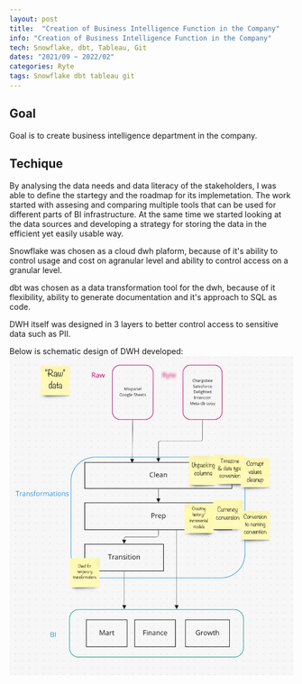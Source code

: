 ```yaml
---
layout: post
title:  "Creation of Business Intelligence Function in the Company"
info: "Creation of Business Intelligence Function in the Company"
tech: Snowflake, dbt, Tableau, Git
dates: "2021/09 ~ 2022/02"
categories: Ryte
tags: Snowflake dbt tableau git
---
```


## Goal
Goal is to create business intelligence department in the company.  


## Techique
By analysing the data needs and data literacy of the stakeholders, I was able to define the startegy and the roadmap for its implemetation. 
The work started with assesing and comparing multiple tools that can be used for different parts of BI infrastructure. At the same time we started looking at the data sources and developing a strategy for storing the data in the efficient yet easily usable way.

Snowflake was chosen as a cloud dwh plaform, because of it's ability to control usage and cost on agranular level and ability to control access on a granular level.

dbt was chosen as a data transformation tool for the dwh, because of it flexibility, ability to generate documentation and it's approach to SQL as code.

DWH itself was designed in 3 layers to better control access to sensitive data such as PII. 

Below is schematic design of DWH developed:
<img class="dropshadowimg" src="/assets/img/2021-09-01-dwh-design.jpg" alt="DWH design schema" />